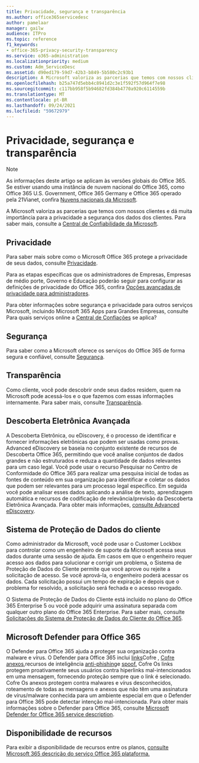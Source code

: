 ```yaml
---
title: Privacidade, segurança e transparência
ms.author: office365servicedesc
author: pamelaar
manager: gailw
audience: ITPro
ms.topic: reference
f1_keywords:
- office-365-privacy-security-transparency
ms.service: o365-administration
ms.localizationpriority: medium
ms.custom: Adm_ServiceDesc
ms.assetid: d90ed179-59d7-42b3-b849-5b580c2c93b1
description: A Microsoft valoriza as parcerias que temos com nossos clientes e dá muita importância para a privacidade a segurança dos dados dos clientes. Para saber mais, consulte a Central de Confiabilidade da Microsoft.
ms.openlocfilehash: b25a747d5ebb4c8941d2c3e1f592f57d964f7e98
ms.sourcegitcommit: c117bb958f5b94682fd384b4770a920c6114559b
ms.translationtype: MT
ms.contentlocale: pt-BR
ms.lasthandoff: 09/24/2021
ms.locfileid: "59672979"
---
```

# <a name="privacy-security-and-transparency"></a>Privacidade, segurança e transparência

> [!NOTE]
> As informações deste artigo se aplicam às versões globais do Office 365. Se estiver usando uma instância de nuvem nacional do Office 365, como Office 365 U.S. Government, Office 365 Germany e Office 365 operado pela 21Vianet, confira [Nuvens nacionais da Microsoft](https://go.microsoft.com/fwlink/?linkid=841582). 
  
A Microsoft valoriza as parcerias que temos com nossos clientes e dá muita importância para a privacidade a segurança dos dados dos clientes. Para saber mais, consulte a [Central de Confiabilidade da Microsoft](https://go.microsoft.com/fwlink/?LinkID=717951&amp;clcid=0x409).
  
## <a name="privacy"></a>Privacidade

Para saber mais sobre como o Microsoft Office 365 protege a privacidade de seus dados, consulte [Privacidade](https://go.microsoft.com/fwlink/?LinkID=717953&amp;clcid=0x409). 
  
Para as etapas específicas que os administradores de Empresas, Empresas de médio porte, Governo e Educação poderão seguir para configurar as definições de privacidade do Office 365, confira [Opções avançadas de privacidade para administradores](https://go.microsoft.com/fwlink/p/?LinkID=285202).
  
Para obter informações sobre segurança e privacidade para outros serviços Microsoft, incluindo Microsoft 365 Apps para Grandes Empresas, consulte Para quais serviços online a [Central de Confiações](https://www.microsoft.com/trustcenter/default.aspx) se aplica?
  
## <a name="security"></a>Segurança

Para saber como a Microsoft oferece os serviços do Office 365 de forma segura e confiável, consulte [Segurança](https://go.microsoft.com/fwlink/?LinkID=717954&amp;clcid=0x409).
  
## <a name="transparency"></a>Transparência

Como cliente, você pode descobrir onde seus dados residem, quem na Microsoft pode acessá-los e o que fazemos com essas informações internamente. Para saber mais, consulte [Transparência](https://go.microsoft.com/fwlink/?LinkID=717955&amp;clcid=0x409).
  
## <a name="advanced-ediscovery"></a>Descoberta Eletrônica Avançada

A Descoberta Eletrônica, ou eDiscovery, é o processo de identificar e fornecer informações eletrônicas que podem ser usadas como provas. Advanced eDiscovery se baseia no conjunto existente de recursos de Descoberta Office 365, permitindo que você analise conjuntos de dados grandes e não estruturados e reduza a quantidade de dados relevantes para um caso legal. Você pode usar o recurso Pesquisar no Centro de Conformidade do Office 365 para realizar uma pesquisa inicial de todas as fontes de conteúdo em sua organização para identificar e coletar os dados que podem ser relevantes para um processo legal específico. Em seguida você pode analisar esses dados aplicando a análise de texto, aprendizagem automática e recursos de codificação de relevância/previsão da Descoberta Eletrônica Avançada. Para obter mais informações, [consulte Advanced eDiscovery](/microsoft-365/compliance/overview-ediscovery-20).
  
## <a name="customer-lockbox"></a>Sistema de Proteção de Dados do cliente

Como administrador da Microsoft, você pode usar o Customer Lockbox para controlar como um engenheiro de suporte da Microsoft acessa seus dados durante uma sessão de ajuda. Em casos em que o engenheiro requer acesso aos dados para solucionar e corrigir um problema, o Sistema de Proteção de Dados do Cliente permite que você aprove ou rejeite a solicitação de acesso. Se você aprová-la, o engenheiro poderá acessar os dados. Cada solicitação possui um tempo de expiração e depois que o problema for resolvido, a solicitação será fechada e o acesso revogado.
  
O Sistema de Proteção de Dados do Cliente está incluído no plano do Office 365 Enterprise 5 ou você pode adquirir uma assinatura separada com qualquer outro plano do Office 365 Enterprise. Para saber mais, consulte [Solicitações do Sistema de Proteção de Dados do Cliente do Office 365](/microsoft-365/compliance/customer-lockbox-requests).
  
## <a name="microsoft-defender-for-office-365"></a>Microsoft Defender para Office 365

O Defender para Office 365 ajuda a proteger sua organização contra malware e vírus. O Defender para Office 365 inclui [links](/office365/securitycompliance/atp-safe-links)Cofre , [Cofre anexos,](/office365/securitycompliance/atp-safe-attachments)recursos de inteligência [anti-phishing](/office365/securitycompliance/atp-anti-phishing)e [spoof.](/office365/securitycompliance/learn-about-spoof-intelligence) Cofre Os links protegem proativamente seus usuários contra hiperlinks mal-intencionados em uma mensagem, fornecendo proteção sempre que o link é selecionado. Cofre Os anexos protegem contra malwares e vírus desconhecidos, roteamento de todas as mensagens e anexos que não têm uma assinatura de vírus/malware conhecida para um ambiente especial em que o Defender para Office 365 pode detectar intenção mal-intencionada. Para obter mais informações sobre o Defender para Office 365, consulte [Microsoft Defender for Office 365 service description](../office-365-advanced-threat-protection-service-description.md).
  
## <a name="feature-availability"></a>Disponibilidade de recursos

Para exibir a disponibilidade de recursos entre os planos, [consulte Microsoft 365 descrição do serviço Office 365 plataforma.](office-365-platform-service-description.md)